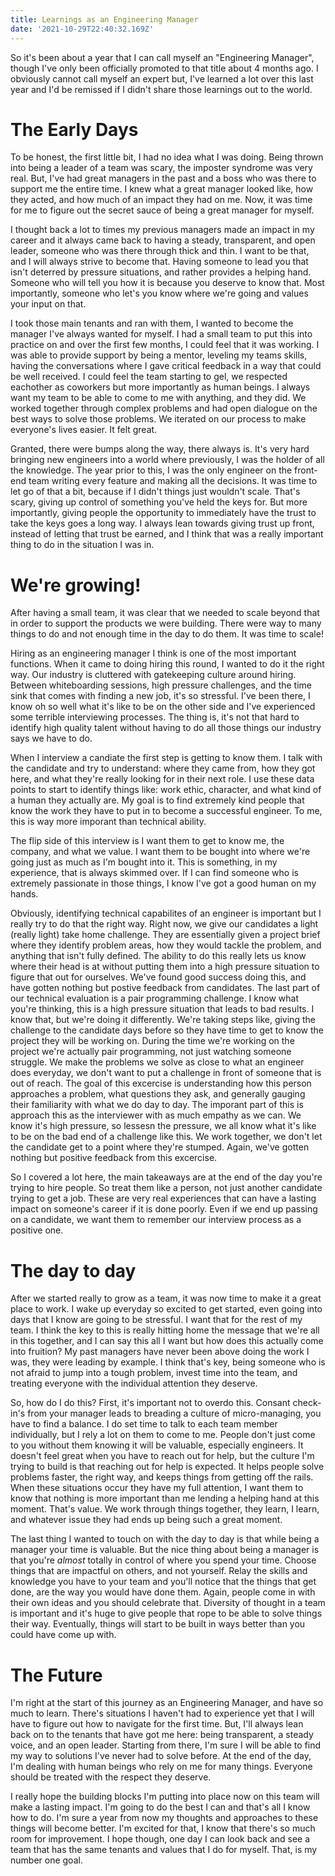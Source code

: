 ```yaml
---
title: Learnings as an Engineering Manager
date: '2021-10-29T22:40:32.169Z'
---
```


So it's been about a year that I can call myself an "Engineering Manager", though I've only been officially promoted to that title about 4 months ago. I obviously cannot call myself an expert but, I've learned a lot over this last year and I'd be remissed if I didn't share those learnings out to the world.

# The Early Days

To be honest, the first little bit, I had no idea what I was doing. Being thrown into being a leader of a team was scary, the imposter syndrome was very real. But, I've had great managers in the past and a boss who was there to support me the entire time. I knew what a great manager looked like, how they acted, and how much of an impact they had on me. Now, it was time for me to figure out the secret sauce of being a great manager for myself.

I thought back a lot to times my previous managers made an impact in my career and it always came back to having a steady, transparent, and open leader, someone who was there through thick and thin. I want to be that, and I will always strive to become that. Having someone to lead you that isn't deterred by pressure situations, and rather provides a helping hand. Someone who will tell you how it is because you deserve to know that. Most importantly, someone who let's you know where we're going and values your input on that.

I took those main tenants and ran with them, I wanted to become the manager I've always wanted for myself. I had a small team to put this into practice on and over the first few months, I could feel that it was working. I was able to provide support by being a mentor, leveling my teams skills, having the conversations where I gave critical feedback in a way that could be well received. I could feel the team starting to gel, we respected eachother as coworkers but more importantly as human beings. I always want my team to be able to come to me with anything, and they did. We worked together through complex problems and had open dialogue on the best ways to solve those problems. We iterated on our process to make everyone's lives easier. It felt great.

Granted, there were bumps along the way, there always is. It's very hard bringing new engineers into a world where previously, I was the holder of all the knowledge. The year prior to this, I was the only engineer on the front-end team writing every feature and making all the decisions. It was time to let go of that a bit, because if I didn't things just wouldn't scale. That's scary, giving up control of something you've held the keys for. But more importantly, giving people the opportunity to immediately have the trust to take the keys goes a long way. I always lean towards giving trust up front, instead of letting that trust be earned, and I think that was a really important thing to do in the situation I was in.

# We're growing!

After having a small team, it was clear that we needed to scale beyond that in order to support the products we were building. There were way to many things to do and not enough time in the day to do them. It was time to scale!

Hiring as an engineering manager I think is one of the most important functions. When it came to doing hiring this round, I wanted to do it the right way. Our industry is cluttered with gatekeeping culture around hiring. Between whiteboarding sessions, high pressure challenges, and the time sink that comes with finding a new job, it's so stressful. I've been there, I know oh so well what it's like to be on the other side and I've experienced some terrible interviewing processes. The thing is, it's not that hard to identify high quality talent without having to do all those things our industry says we have to do.

When I interview a candiate the first step is getting to know them. I talk with the candidate and try to understand: where they came from, how they got here, and what they're really looking for in their next role. I use these data points to start to identify things like: work ethic, character, and what kind of a human they actually are. My goal is to find extremely kind people that know the work they have to put in to become a successful engineer. To me, this is way more imporant than technical ability.

The flip side of this interview is I want them to get to know me, the company, and what we value. I want them to be bought into where we're going just as much as I'm bought into it. This is something, in my experience, that is always skimmed over. If I can find someone who is extremely passionate in those things, I know I've got a good human on my hands.

Obviously, identifying technical capabilites of an engineer is important but I really try to do that the right way. Right now, we give our candidates a light (really light) take home challenge. They are essentially given a project brief where they identify problem areas, how they would tackle the problem, and anything that isn't fully defined. The ability to do this really lets us know where their head is at without putting them into a high pressure situation to figure that out for ourselves. We've found good success doing this, and have gotten nothing but postive feedback from candidates. The last part of our technical evaluation is a pair programming challenge. I know what you're thinking, this is a high pressure situation that leads to bad results. I know that, but we're doing it differently. We're taking steps like, giving the challenge to the candidate days before so they have time to get to know the project they will be working on. During the time we're working on the project we're actually pair programming, not just watching someone struggle. We make the problems we solve as close to what an engineer does everyday, we don't want to put a challenge in front of someone that is out of reach. The goal of this excercise is understanding how this person approaches a problem, what questions they ask, and generally gauging their familiarity with what we do day to day. The imporant part of this is approach this as the interviewer with as much empathy as we can. We know it's high pressure, so lessesn the pressure, we all know what it's like to be on the bad end of a challenge like this. We work together, we don't let the candidate get to a point where they're stumped. Again, we've gotten nothing but positive feedback from this excercise.

So I covered a lot here, the main takeaways are at the end of the day you're trying to hire people. So treat them like a person, not just another candidate trying to get a job. These are very real experiences that can have a lasting impact on someone's career if it is done poorly. Even if we end up passing on a candidate, we want them to remember our interview process as a positive one.

# The day to day

After we started really to grow as a team, it was now time to make it a great place to work. I wake up everyday so excited to get started, even going into days that I know are going to be stressful. I want that for the rest of my team. I think the key to this is really hitting home the message that we're all in this together, and I can say this all I want but how does this actually come into fruition? My past managers have never been above doing the work I was, they were leading by example. I think that's key, being someone who is not afraid to jump into a tough problem, invest time into the team, and treating everyone with the individual attention they deserve.

So, how do I do this? First, it's important not to overdo this. Consant check-in's from your manager leads to breading a culture of micro-managing, you have to find a balance. I do set time to talk to each team member individually, but I rely a lot on them to come to me. People don't just come to you without them knowing it will be valuable, especially engineers. It doesn't feel great when you have to reach out for help, but the culture I'm trying to build is that reaching out for help is expected. It helps people solve problems faster, the right way, and keeps things from getting off the rails. When these situations occur they have my full attention, I want them to know that nothing is more important than me lending a helping hand at this moment. That's value. We work through things together, they learn, I learn, and whatever issue they had ends up being such a great moment.

The last thing I wanted to touch on with the day to day is that while being a manager your time is valuable. But the nice thing about being a manager is that you're _almost_ totally in control of where you spend your time. Choose things that are impactful on others, and not yourself. Relay the skills and knowledge you have to your team and you'll notice that the things that get done, are the way you would have done them. Again, people come in with their own ideas and you should celebrate that. Diversity of thought in a team is important and it's huge to give people that rope to be able to solve things their way. Eventually, things will start to be built in ways better than you could have come up with.

# The Future

I'm right at the start of this journey as an Engineering Manager, and have so much to learn. There's situations I haven't had to experience yet that I will have to figure out how to navigate for the first time. But, I'll always lean back on to the tenants that have got me here: being transparent, a steady voice, and an open leader. Starting from there, I'm sure I will be able to find my way to solutions I've never had to solve before. At the end of the day, I'm dealing with human beings who rely on me for many things. Everyone should be treated with the respect they deserve.

I really hope the building blocks I'm putting into place now on this team will make a lasting impact. I'm going to do the best I can and that's all I know how to do. I'm sure a year from now my thoughts and approaches to these things will become better. I'm excited for that, I know that there's so much room for improvement. I hope though, one day I can look back and see a team that has the same tenants and values that I do for myself. That, is my number one goal.
